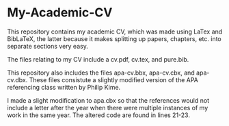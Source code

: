 # My-Academic-CV

This repository contains my academic CV, which was made using LaTex
and BibLaTeX, the latter because it makes splitting up papers,
chapters, etc. into separate sections very easy.

The files relating to my CV include a cv.pdf, cv.tex, and pure.bib.

This repository also includes the files apa-cv.bbx, apa-cv.cbx, and
apa-cv.dbx. These files consistute a slightly modified version of the
APA referencing class written by Philip Kime.

I made a slight modification to apa.cbx so that the references would
not include a letter after the year when there were multiple instances
of my work in the same year. The altered code are found in lines
21-23.
